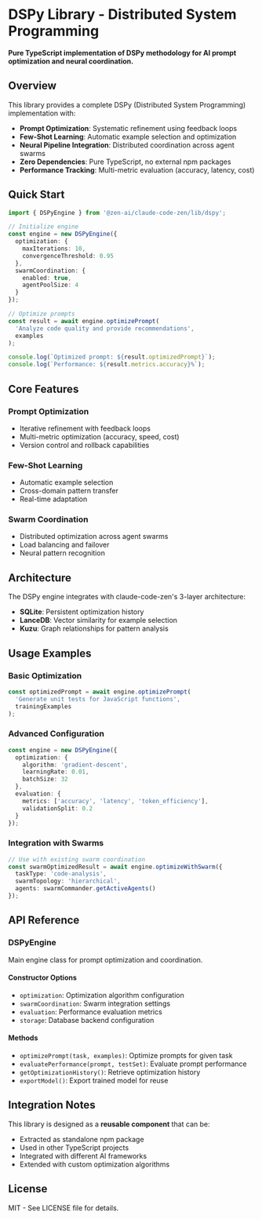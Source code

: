# DSPy Library - Distributed System Programming

**Pure TypeScript implementation of DSPy methodology for AI prompt optimization and neural coordination.**

## Overview

This library provides a complete DSPy (Distributed System Programming) implementation with:

- **Prompt Optimization**: Systematic refinement using feedback loops
- **Few-Shot Learning**: Automatic example selection and optimization  
- **Neural Pipeline Integration**: Distributed coordination across agent swarms
- **Zero Dependencies**: Pure TypeScript, no external npm packages
- **Performance Tracking**: Multi-metric evaluation (accuracy, latency, cost)

## Quick Start

```typescript
import { DSPyEngine } from '@zen-ai/claude-code-zen/lib/dspy';

// Initialize engine
const engine = new DSPyEngine({
  optimization: {
    maxIterations: 10,
    convergenceThreshold: 0.95
  },
  swarmCoordination: {
    enabled: true,
    agentPoolSize: 4
  }
});

// Optimize prompts
const result = await engine.optimizePrompt(
  'Analyze code quality and provide recommendations',
  examples
);

console.log(`Optimized prompt: ${result.optimizedPrompt}`);
console.log(`Performance: ${result.metrics.accuracy}%`);
```

## Core Features

### Prompt Optimization
- Iterative refinement with feedback loops
- Multi-metric optimization (accuracy, speed, cost)
- Version control and rollback capabilities

### Few-Shot Learning
- Automatic example selection
- Cross-domain pattern transfer
- Real-time adaptation

### Swarm Coordination
- Distributed optimization across agent swarms
- Load balancing and failover
- Neural pattern recognition

## Architecture

The DSPy engine integrates with claude-code-zen's 3-layer architecture:
- **SQLite**: Persistent optimization history
- **LanceDB**: Vector similarity for example selection  
- **Kuzu**: Graph relationships for pattern analysis

## Usage Examples

### Basic Optimization
```typescript
const optimizedPrompt = await engine.optimizePrompt(
  'Generate unit tests for JavaScript functions',
  trainingExamples
);
```

### Advanced Configuration
```typescript
const engine = new DSPyEngine({
  optimization: {
    algorithm: 'gradient-descent',
    learningRate: 0.01,
    batchSize: 32
  },
  evaluation: {
    metrics: ['accuracy', 'latency', 'token_efficiency'],
    validationSplit: 0.2
  }
});
```

### Integration with Swarms
```typescript
// Use with existing swarm coordination
const swarmOptimizedResult = await engine.optimizeWithSwarm({
  taskType: 'code-analysis',
  swarmTopology: 'hierarchical',
  agents: swarmCommander.getActiveAgents()
});
```

## API Reference

### DSPyEngine

Main engine class for prompt optimization and coordination.

#### Constructor Options
- `optimization`: Optimization algorithm configuration
- `swarmCoordination`: Swarm integration settings
- `evaluation`: Performance evaluation metrics
- `storage`: Database backend configuration

#### Methods
- `optimizePrompt(task, examples)`: Optimize prompts for given task
- `evaluatePerformance(prompt, testSet)`: Evaluate prompt performance
- `getOptimizationHistory()`: Retrieve optimization history
- `exportModel()`: Export trained model for reuse

## Integration Notes

This library is designed as a **reusable component** that can be:
- Extracted as standalone npm package
- Used in other TypeScript projects
- Integrated with different AI frameworks
- Extended with custom optimization algorithms

## License

MIT - See LICENSE file for details.
